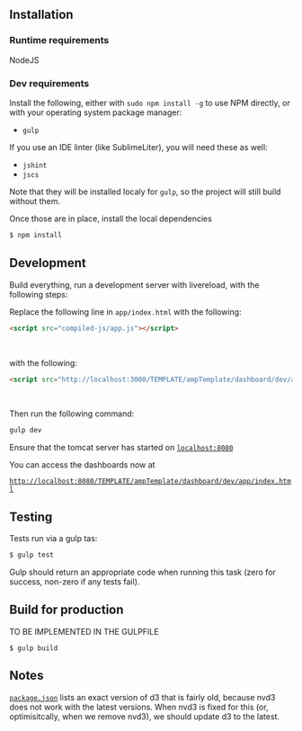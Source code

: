 
Installation
------------

### Runtime requirements

NodeJS

### Dev requirements

Install the following, either with `sudo npm install -g` to use NPM directly, or with your operating system package manager:

 * `gulp`

If you use an IDE linter (like SublimeLiter), you will need these as well:

 * `jshint`
 * `jscs`

Note that they will be installed localy for `gulp`, so the project will still build without them.


Once those are in place, install the local dependencies

```bash
$ npm install
```


Development
-----------

Build everything, run a development server with livereload, with the following steps:

Replace the following line in `app/index.html` with the following:

```html
<script src="compiled-js/app.js"></script>
```

<br />

with the following:

```html
<script src="http://localhost:3000/TEMPLATE/ampTemplate/dashboard/dev/app/compiled-js/app.js"></script>
```

<br />

Then run the following command:

```bash
gulp dev
```

Ensure that the tomcat server has started on [`localhost:8080`](http://localhost:8080)

You can access the dashboards now at

[`http://localhost:8080/TEMPLATE/ampTemplate/dashboard/dev/app/index.html`](http://localhost:8080/TEMPLATE/ampTemplate/dashboard/dev/app/index.html)


Testing
-------

Tests run via a gulp tas:

```bash
$ gulp test
```

Gulp should return an appropriate code when running this task (zero for success, non-zero if any tests fail).


Build for production
--------------------

TO BE IMPLEMENTED IN THE GULPFILE

```
$ gulp build
```


Notes
-----

[`package.json`](package.json) lists an exact version of d3 that is fairly old, because nvd3 does not work with the latest versions. When nvd3 is fixed for this (or, optimisitcally, when we remove nvd3), we should update d3 to the latest.
